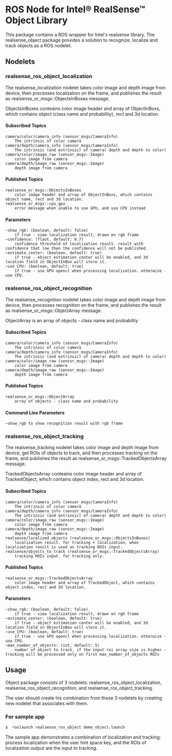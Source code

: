 ROS Node for Intel® RealSense™ Object Library
=========================================
This package contains a ROS wrapper for Intel's realsense library. The realsense_object package provides a solution to recognize, localize and track objects as a ROS nodelet.

## Nodelets

### realsense_ros_object_localization 
The realsense_localization nodelet takes color image and depth image from device, then processes localization on the frame, and publishes the result as realsense_or_msgs::ObjectsInBoxes message.

ObjectsInBoxes conteains color image header and array of ObjectInBoxs, which contains object (class name and probability), rect and 3d location.

#### Subscribed Topics
    camera/color/camera_info (sensor_msgs/CameraInfo)
	    The intrinsic of color camera
    camera/depth/camera_info (sensor_msgs/CameraInfo)
	    The intrinsic (and extrinsic) of camera( depth and depth to color)
    camera/color/image_raw (sensor_msgs::Image)
	    color image from camera
    camera/depth/image_raw (sensor_msgs::Image)
	    depth image from camera

#### Published Topics
    realsense_or_msgs::ObjectsInBoxes
	    color image header and array of ObjectInBoxs, which contains object name, rect and 3d location.
    realsense_or_msgs::cpu_gpu
        error message when unable to use GPU, and use CPU instead

#### Parameters
    ~show_rgb: (boolean, default: false) 
        if true - view localization result, drawn on rgb frame 
    ~confidence: (flaot, default: 0.7)
	    confidence threshold of localization result. result with confidence that low then the confidence will not be published.
    ~estimate_center: (boolean, default: true) 
	    if true - object estimation center will be enabled, and 3d location field in ObjectInBox will store it.
    ~use_CPU: (boolean, default: true) 
	    if true - use GPU opencl when processing localization. otherwize - use CPU.

### realsense_ros_object_recognition 
The realsense_recognition nodelet takes color image and depth image from device, then processes recognition on the frame, and publishes the result as realsense_or_msgs::ObjectArray message.

ObjectArray is an array of objects - class name and probability

#### Subscribed Topics
    camera/color/camera_info (sensor_msgs/CameraInfo)   
        The intrinsic of color camera
    camera/depth/camera_info (sensor_msgs/CameraInfo)
	    The intrinsic (and extrinsic) of camera( depth and depth to color)
    camera/color/image_raw (sensor_msgs::Image)
	    color image from camera
    camera/depth/image_raw (sensor_msgs::Image)
	    depth image from camera

#### Published Topics
    realsense_or_msgs::ObjectArray
        array of objects - class name and probability
        
#### Command Line Parameters
    ~show_rgb to show recognition result with rgb frame

### realsense_ros_object_tracking
The realsense_tracking nodelet takes color image and depth image from device, get ROIs of objects to track, and then processes tracking on the frame, and publishes the result as realsense_or_msgs::TrackedObjectsArray message.

TrackedObjectsArray conteains color image header and array of TrackedObject, which contains object index, rect and 3d location.

#### Subscribed Topics
    camera/color/camera_info (sensor_msgs/CameraInfo)
	    The intrinsic of color camera
    camera/depth/camera_info (sensor_msgs/CameraInfo)
	    The intrinsic (and extrinsic) of camera( depth and depth to color)
    camera/color/image_raw (sensor_msgs::Image)
	    color image from camera
    camera/depth/image_raw (sensor_msgs::Image)
	    depth image from camera
    realsense/localized_objects (realsense_or_msgs::ObjectsInBoxes)
	    localization result. for tracking + localization, when localization result is used as tracking ROIs input.
    realsense/objects_to_track (realsense_or_msgs::TrackedObjectsArray)
	    tracking ROIs input. for tracking only.

#### Published Topics
    realsense_or_msgs::TrackedObjectsArray
	    color image header and array of TrackedObject, which contains object index, rect and 3d location.

#### Parameters
    ~show_rgb: (boolean, default: false) 
	    if true - view localization result, drawn on rgb frame 
    ~estimate_center: (boolean, default: true) 
	    if true - object estimation center will be enabled, and 3d location field in ObjectInBox will store it.
    ~use_CPU: (boolean, default: true) 
	    if true - use GPU opencl when processing localization. otherwize - use CPU.
    ~max_number_of_objects: (int, default: 5)
	    number of object to track. if the input roi array size is higher - tracking will be processed only on first max_number_of_objects ROIs

## Usage

Object package consists of 3 nodelets: realsense_ros_object_localization, realsense_ros_object_recognition, and realsense_ros_object_tracking.

The user should create his combination from those 3 nodelets by creating new nodelet that associates with them.


### For sample app
```bash
$  roslaunch realsense_ros_object demo_object.launch
```

The sample app demonstrates a combination of localization and tracking: process localization when the user hint space key, and the ROIs of localization output are the input to tracking.
	
